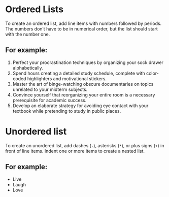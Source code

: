 # Ordered Lists

To create an ordered list, add line items with numbers followed by periods. The numbers don’t have to be in numerical order, but the list should start with the number one.

## For example:

1. Perfect your procrastination techniques by organizing your sock drawer alphabetically.
2. Spend hours creating a detailed study schedule, complete with color-coded highlighters and motivational stickers.
3. Master the art of binge-watching obscure documentaries on topics unrelated to your midterm subjects.
4. Convince yourself that reorganizing your entire room is a necessary prerequisite for academic success.
5. Develop an elaborate strategy for avoiding eye contact with your textbook while pretending to study in public places.

# Unordered list

To create an unordered list, add dashes (`-`), asterisks (`*`), or plus signs (`+`) in front of line items. Indent one or more items to create a nested list.

## For example:

- Live 
- Laugh 
- Love




